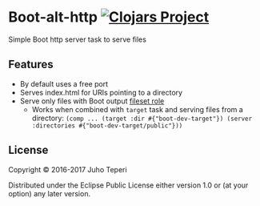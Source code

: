 # Boot-alt-http [![Clojars Project](https://img.shields.io/clojars/v/metosin/boot-alt-http.svg)](https://clojars.org/metosin/boot-alt-http)

Simple Boot http server task to serve files

## Features

- By default uses a free port
- Serves index.html for URIs pointing to a directory
- Serve only files with Boot output [fileset role](https://github.com/boot-clj/boot/wiki/Filesets#fileset-components)
    - Works when combined with `target` task and serving files from a directory:
    `(comp ... (target :dir #{"boot-dev-target"}) (server :directories #{"boot-dev-target/public"}))`

## License

Copyright © 2016-2017 Juho Teperi

Distributed under the Eclipse Public License either version 1.0 or (at your option) any later version.
